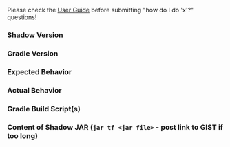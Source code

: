 Please check the [User Guide](https://gradleup.com/shadow) before submitting "how do I do 'x'?" questions!

### Shadow Version

### Gradle Version

### Expected Behavior

### Actual Behavior

### Gradle Build Script(s)

### Content of Shadow JAR (`jar tf <jar file>` - post link to GIST if too long)

